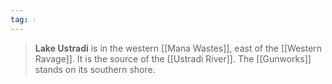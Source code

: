 ```yaml
---
tag: 💧
---
```

> **Lake Ustradi** is in the western [[Mana Wastes]], east of the [[Western Ravage]]. It is the source of the [[Ustradi River]].
> The [[Gunworks]] stands on its southern shore.








